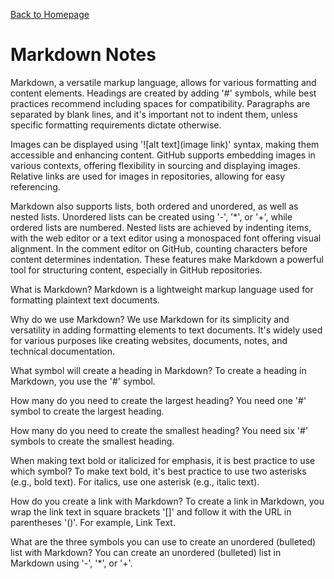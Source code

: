 [Back to Homepage](https://alysondorfman.github.io/reading-notes/)

# Markdown Notes

Markdown, a versatile markup language, allows for various formatting and content elements. Headings are created by adding '#' symbols, while best practices recommend including spaces for compatibility. Paragraphs are separated by blank lines, and it's important not to indent them, unless specific formatting requirements dictate otherwise.

Images can be displayed using '![alt text](image link)' syntax, making them accessible and enhancing content. GitHub supports embedding images in various contexts, offering flexibility in sourcing and displaying images. Relative links are used for images in repositories, allowing for easy referencing.

Markdown also supports lists, both ordered and unordered, as well as nested lists. Unordered lists can be created using '-', '*', or '+', while ordered lists are numbered. Nested lists are achieved by indenting items, with the web editor or a text editor using a monospaced font offering visual alignment. In the comment editor on GitHub, counting characters before content determines indentation. These features make Markdown a powerful tool for structuring content, especially in GitHub repositories.

What is Markdown?
Markdown is a lightweight markup language used for formatting plaintext text documents.

Why do we use Markdown?
We use Markdown for its simplicity and versatility in adding formatting elements to text documents. It's widely used for various purposes like creating websites, documents, notes, and technical documentation.

What symbol will create a heading in Markdown?
To create a heading in Markdown, you use the '#' symbol.

How many do you need to create the largest heading?
You need one '#' symbol to create the largest heading.

How many do you need to create the smallest heading?
You need six '#' symbols to create the smallest heading.

When making text bold or italicized for emphasis, it is best practice to use which symbol?
To make text bold, it's best practice to use two asterisks (e.g., bold text). For italics, use one asterisk (e.g., italic text).

How do you create a link with Markdown?
To create a link in Markdown, you wrap the link text in square brackets '[]' and follow it with the URL in parentheses '()'. For example, Link Text.

What are the three symbols you can use to create an unordered (bulleted) list with Markdown?
You can create an unordered (bulleted) list in Markdown using '-', '*', or '+'.
